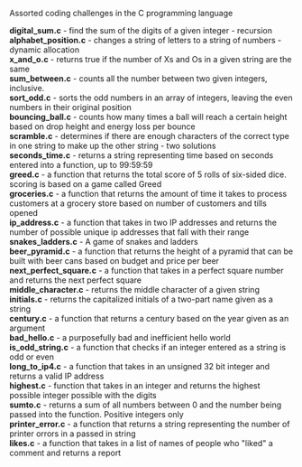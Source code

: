 Assorted coding challenges in the C programming language<br>

<b>digital_sum.c</b>        - find the sum of the digits of a given integer - recursion<br>
<b>alphabet_position.c</b>  - changes a string of letters to a string of numbers - dynamic allocation<br>
<b>x_and_o.c</b>            - returns true if the number of Xs and Os in a given string are the same<br>
<b>sum_between.c</b>        - counts all the number between two given integers, inclusive. <br>
<b>sort_odd.c</b>           - sorts the odd numbers in an array of integers, leaving the even numbers in their original position<br>
<b>bouncing_ball.c</b>      - counts how many times a ball will reach a certain height based on drop height and energy loss per bounce<br>
<b>scramble.c</b>           - determines if there are enough characters of the correct type in one string to make up the other string - two solutions<br>
<b>seconds_time.c</b>       - returns a string representing time based on seconds entered into a function, up to 99:59:59<br>
<b>greed.c</b>              - a function that returns the total score of 5 rolls of six-sided dice. scoring is based on a game called Greed<br>
<b>groceries.c</b>          - a function that returns the amount of time it takes to process customers at a grocery store based on number of customers and tills opened<br>
<b>ip_address.c</b>         - a function that takes in two IP addresses and returns the number of possible unique ip addresses that fall with their range<br>
<b>snakes_ladders.c</b>     - A game of snakes and ladders<br>
<b>beer_pyramid.c</b>       - a function that returns the height of a pyramid that can be built with beer cans based on budget and price per beer<br>
<b>next_perfect_square.c</b> - a function that takes in a perfect square number and returns the next perfect square<br>
<b>middle_character.c</b>   - returns the middle character of a given string<br>
<b>initials.c</b>           - returns the capitalized initials of a two-part name given as a string<br>
<b>century.c</b>            - a function that returns a century based on the year given as an argument<br>
<b>bad_hello.c</b>          - a purposefully bad and inefficient hello world<br>
<b>is_odd_string.c</b>      - a function that checks if an integer entered as a string is odd or even<br>
<b>long_to_ip4.c</b>        - a function that takes in an unsigned 32 bit integer and returns a valid IP address<br>
<b>highest.c</b>            - function that takes in an integer and returns the highest possible integer possible with the digits <br>
<b>sumto.c</b>              - returns a sum of all numbers between 0 and the number being passed into the function. Positive integers only<br>
<b>printer_error.c</b>      - a function that returns a string representing the number of printer orrors in a passed in string<br>
<b>likes.c</b>              - a function that takes in a list of names of people who "liked" a comment and returns a report<br>
<b></b><br>